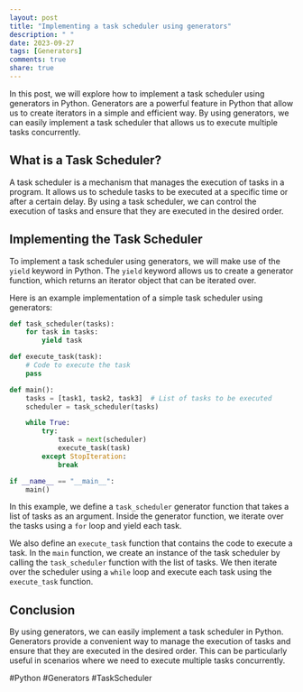 ```yaml
---
layout: post
title: "Implementing a task scheduler using generators"
description: " "
date: 2023-09-27
tags: [Generators]
comments: true
share: true
---
```


In this post, we will explore how to implement a task scheduler using generators in Python. Generators are a powerful feature in Python that allow us to create iterators in a simple and efficient way. By using generators, we can easily implement a task scheduler that allows us to execute multiple tasks concurrently.

## What is a Task Scheduler?

A task scheduler is a mechanism that manages the execution of tasks in a program. It allows us to schedule tasks to be executed at a specific time or after a certain delay. By using a task scheduler, we can control the execution of tasks and ensure that they are executed in the desired order.

## Implementing the Task Scheduler

To implement a task scheduler using generators, we will make use of the `yield` keyword in Python. The `yield` keyword allows us to create a generator function, which returns an iterator object that can be iterated over.

Here is an example implementation of a simple task scheduler using generators:

```python
def task_scheduler(tasks):
    for task in tasks:
        yield task

def execute_task(task):
    # Code to execute the task
    pass

def main():
    tasks = [task1, task2, task3]  # List of tasks to be executed
    scheduler = task_scheduler(tasks)

    while True:
        try:
            task = next(scheduler)
            execute_task(task)
        except StopIteration:
            break

if __name__ == "__main__":
    main()
```

In this example, we define a `task_scheduler` generator function that takes a list of tasks as an argument. Inside the generator function, we iterate over the tasks using a `for` loop and yield each task. 

We also define an `execute_task` function that contains the code to execute a task. In the `main` function, we create an instance of the task scheduler by calling the `task_scheduler` function with the list of tasks. We then iterate over the scheduler using a `while` loop and execute each task using the `execute_task` function.

## Conclusion

By using generators, we can easily implement a task scheduler in Python. Generators provide a convenient way to manage the execution of tasks and ensure that they are executed in the desired order. This can be particularly useful in scenarios where we need to execute multiple tasks concurrently.

#Python #Generators #TaskScheduler
